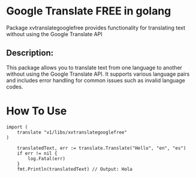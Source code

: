 # Google Translate FREE in golang

Package xvtranslategooglefree provides functionality for translating text without using the Google Translate API

## Description:
This package allows you to translate text from one language to another without using the Google Translate API.
It supports various language pairs and includes error handling for common issues such as invalid language codes.

# How To Use

```
import (
	translate "v1/libs/xvtranslategooglefree"
)

    translatedText, err := translate.Translate("Hello", "en", "es")
    if err != nil {
        log.Fatal(err)
    }
    fmt.Println(translatedText) // Output: Hola
```
